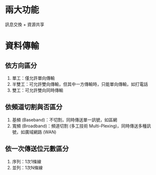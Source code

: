 # 兩大功能
訊息交換 + 資源共享

# 資料傳輸
## 依方向區分
1. 單工：僅允許單向傳輸
2. 半雙工：可允許雙向傳輸，但其中一方傳輸時，只能單向傳輸，如打電話
3. 雙工：可允許雙向同時傳輸

## 依頻道切割與否區分
1. 基頻 (Baseband)：不切割，同時傳送單一訊號，如區網
2. 寬頻 (Broadband)：頻道切割 (多工技術 Multi-Plexing)，同時傳送多種訊號，如廣域網路 (WAN)

## 依一次傳送位元數區分
1. 序列：1次1條線
2. 並列：1次N條線